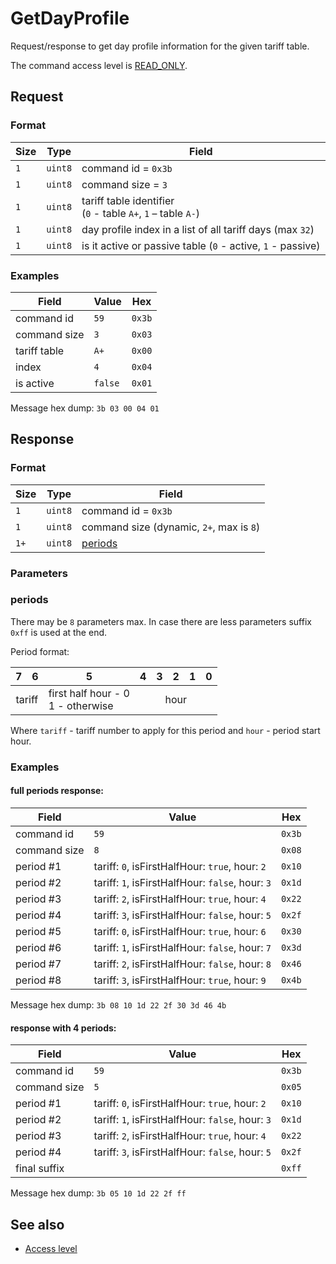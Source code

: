 # GetDayProfile

Request/response to get day profile information for the given tariff table.

The command access level is [READ_ONLY](../basics.md#command-access-level).


## Request

### Format

| Size | Type    | Field                                                              |
| ---- | ------- | ------------------------------------------------------------------ |
| `1`  | `uint8` | command id = `0x3b`                                                |
| `1`  | `uint8` | command size = `3`                                                 |
| `1`  | `uint8` | tariff table identifier <br/> (`0` - table `A+`, `1` – table `A-`) |
| `1`  | `uint8` | day profile index in a list of all tariff days (max `32`)          |
| `1`  | `uint8` | is it active or passive table (`0` - active, `1` - passive)        |

### Examples

| Field        | Value   | Hex    |
| ------------ | ------- | ------ |
| command id   | `59`    | `0x3b` |
| command size | `3`     | `0x03` |
| tariff table | `A+`    | `0x00` |
| index        | `4`     | `0x04` |
| is active    | `false` | `0x01` |

Message hex dump: `3b 03 00 04 01`


## Response

### Format

| Size | Type    | Field                                    |
| ---- | ------- | ---------------------------------------- |
| `1`  | `uint8` | command id = `0x3b`                      |
| `1`  | `uint8` | command size (dynamic, `2+`, max is `8`) |
| `1+` | `uint8` | [periods](#periods)                      |

### Parameters

### periods

There may be `8` parameters max.
In case there are less parameters suffix `0xff` is used at the end.

Period format:

<table>
    <thead>
        <tr>
            <th>7</th>
            <th>6</th>
            <th>5</th>
            <th>4</th>
            <th>3</th>
            <th>2</th>
            <th>1</th>
            <th>0</th>
        </tr>
    </thead>
    <tbody>
        <tr>
            <td colspan="2" align="center">tariff</td>
            <td>first half hour - 0 <br/> 1 - otherwise</td>
            <td colspan="5" align="center">hour</td>
        </tr>
    </tbody>
</table>

Where `tariff` - tariff number to apply for this period and `hour` - period start hour.


### Examples

#### full periods response:

| Field        | Value                                            | Hex    |
| ------------ | ------------------------------------------------ | ------ |
| command id   | `59`                                             | `0x3b` |
| command size | `8`                                              | `0x08` |
| period #1    | tariff: `0`, isFirstHalfHour: `true`, hour: `2`  | `0x10` |
| period #2    | tariff: `1`, isFirstHalfHour: `false`, hour: `3` | `0x1d` |
| period #3    | tariff: `2`, isFirstHalfHour: `true`, hour: `4`  | `0x22` |
| period #4    | tariff: `3`, isFirstHalfHour: `false`, hour: `5` | `0x2f` |
| period #5    | tariff: `0`, isFirstHalfHour: `true`, hour: `6`  | `0x30` |
| period #6    | tariff: `1`, isFirstHalfHour: `false`, hour: `7` | `0x3d` |
| period #7    | tariff: `2`, isFirstHalfHour: `false`, hour: `8` | `0x46` |
| period #8    | tariff: `3`, isFirstHalfHour: `true`, hour: `9`  | `0x4b` |

Message hex dump: `3b 08 10 1d 22 2f 30 3d 46 4b`

#### response with 4 periods:

| Field        | Value                                            | Hex    |
| ------------ | ------------------------------------------------ | ------ |
| command id   | `59`                                             | `0x3b` |
| command size | `5`                                              | `0x05` |
| period #1    | tariff: `0`, isFirstHalfHour: `true`, hour: `2`  | `0x10` |
| period #2    | tariff: `1`, isFirstHalfHour: `false`, hour: `3` | `0x1d` |
| period #3    | tariff: `2`, isFirstHalfHour: `true`, hour: `4`  | `0x22` |
| period #4    | tariff: `3`, isFirstHalfHour: `false`, hour: `5` | `0x2f` |
| final suffix |                                                  | `0xff` |

Message hex dump: `3b 05 10 1d 22 2f ff`


## See also

* [Access level](../basics.md#command-access-level)
